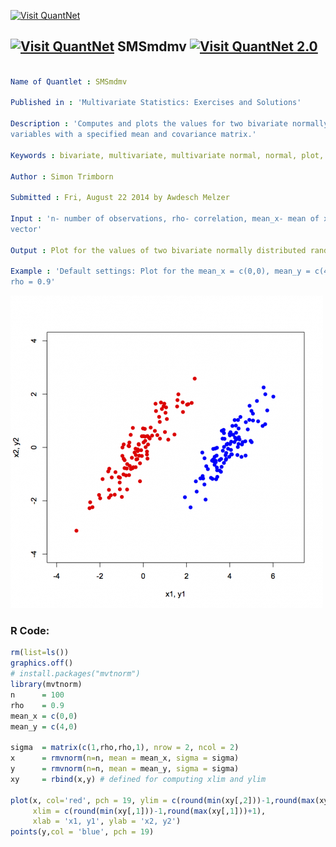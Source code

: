
[<img src="https://github.com/QuantLet/Styleguide-and-FAQ/blob/master/pictures/banner.png" width="888" alt="Visit QuantNet">](http://quantlet.de/)

## [<img src="https://github.com/QuantLet/Styleguide-and-FAQ/blob/master/pictures/qloqo.png" alt="Visit QuantNet">](http://quantlet.de/) **SMSmdmv** [<img src="https://github.com/QuantLet/Styleguide-and-FAQ/blob/master/pictures/QN2.png" width="60" alt="Visit QuantNet 2.0">](http://quantlet.de/)

```yaml

Name of Quantlet : SMSmdmv

Published in : 'Multivariate Statistics: Exercises and Solutions'

Description : 'Computes and plots the values for two bivariate normally distributed random
variables with a specified mean and covariance matrix.'

Keywords : bivariate, multivariate, multivariate normal, normal, plot, graphical representation

Author : Simon Trimborn

Submitted : Fri, August 22 2014 by Awdesch Melzer

Input : 'n- number of observations, rho- correlation, mean_x- mean of x vector, mean_y- mean of y
vector'

Output : Plot for the values of two bivariate normally distributed random variables

Example : 'Default settings: Plot for the mean_x = c(0,0), mean_y = c(4,0), standard variance and
rho = 0.9'

```

![Picture1](SMSmdmv.png)


### R Code:
```r
rm(list=ls())
graphics.off()
# install.packages("mvtnorm")
library(mvtnorm)
n      = 100
rho    = 0.9
mean_x = c(0,0)
mean_y = c(4,0)

sigma  = matrix(c(1,rho,rho,1), nrow = 2, ncol = 2)
x      = rmvnorm(n=n, mean = mean_x, sigma = sigma)
y      = rmvnorm(n=n, mean = mean_y, sigma = sigma)
xy     = rbind(x,y) # defined for computing xlim and ylim

plot(x, col='red', pch = 19, ylim = c(round(min(xy[,2]))-1,round(max(xy[,2]))+1),
     xlim = c(round(min(xy[,1]))-1,round(max(xy[,1]))+1),
     xlab = 'x1, y1', ylab = 'x2, y2')
points(y,col = 'blue', pch = 19)

```
